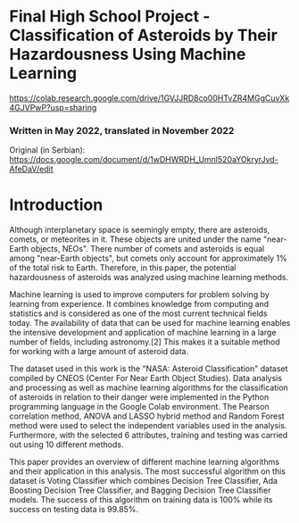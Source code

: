 # Final High School Project - Classification of Asteroids by Their Hazardousness Using Machine Learning

https://colab.research.google.com/drive/1GVJJRD8co00HTvZR4MGgCuvXk4GJVPwP?usp=sharing
### Written in May 2022, translated in November 2022
Original (in Serbian): https://docs.google.com/document/d/1wDHWRDH_Umnl520aYOkryrJvd-AfeDaV/edit
# **Introduction**


Although interplanetary space is seemingly empty, there are asteroids, comets, or meteorites in it. These objects are united under the name "near-Earth objects, NEOs". There number of comets and asteroids is equal among "near-Earth objects", but comets only account for approximately 1% of the total risk to Earth. Therefore, in this paper, the potential hazardousness of asteroids was analyzed using machine learning methods.

Machine learning is used to improve computers for problem solving by learning from experience. It combines knowledge from computing and statistics and is considered as one of the most current technical fields today. The availability of data that can be used for machine learning enables the intensive development and application of machine learning in a large number of fields, including astronomy.[2] This makes it a suitable method for working with a large amount of asteroid data.

The dataset used in this work is the "NASA: Asteroid Classification" dataset compiled by CNEOS (Center For Near Earth Object Studies). Data analysis and processing as well as machine learning algorithms for the classification of asteroids in relation to their danger were implemented in the Python programming language in the Google Colab environment. The Pearson correlation method, ANOVA and LASSO hybrid method and Random Forest method were used to select the independent variables used in the analysis. Furthermore, with the selected 6 attributes, training and testing was carried out using 10 different methods.

This paper provides an overview of different machine learning algorithms and their application in this analysis. The most successful algorithm on this dataset is Voting Classifier which combines Decision Tree Classifier, Ada Boosting Decision Tree Classifier, and Bagging Decision Tree Classifier models. The success of this algorithm on training data is 100% while its success on testing data is 99.85%.
